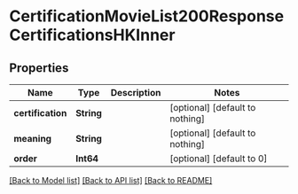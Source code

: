 # CertificationMovieList200ResponseCertificationsHKInner


## Properties
Name | Type | Description | Notes
------------ | ------------- | ------------- | -------------
**certification** | **String** |  | [optional] [default to nothing]
**meaning** | **String** |  | [optional] [default to nothing]
**order** | **Int64** |  | [optional] [default to 0]


[[Back to Model list]](../README.md#models) [[Back to API list]](../README.md#api-endpoints) [[Back to README]](../README.md)


